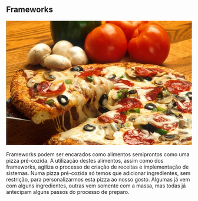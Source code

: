 ## Frameworks

![](../assets/frameworks.jpg)

Frameworks podem ser encarados como alimentos semiprontos como uma pizza pré-cozida. A utilização destes alimentos, assim como dos frameworks, agiliza o processo de criação de receitas e implementação de sistemas. Numa pizza pré-cozida só temos que adicionar ingredientes, sem restrição, para personalizarmos esta pizza ao nosso gosto. Algumas já vem com alguns ingredientes, outras vem somente com a massa, mas todas já antecipam alguns passos do processo de preparo. 

